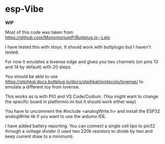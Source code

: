 # esp-Vibe
**WIP**

Most of this code was taken from https://github.com/MonomoriumP/Buttplug.io--Lelo

I have tested this with xtoys. It should work with buttplugio but I haven't tested.

For now it emulates a lovense edge and gives you two channels (on pins 13 and 14 by default) with 20 steps.

You should be able to use https://stpihkal.docs.buttplug.io/docs/stpihkal/protocols/lovense/ to emulate a different toy from lovense.

This works as is with PIO and VS Code/Codium. (You might want to change the specific board in platformio.ini but it should work either way)

You have to uncomment the #include <analogWrite.h> and install the ESP32 analogWrite lib if you want to use the arduino IDE.

I have added battery reporting. You can connect a single cell lipo to pin32 through a voltage divider (I used two 220k resistors to divide by two and keep current draw to a minimum).